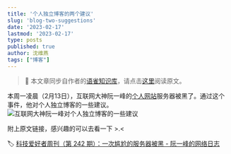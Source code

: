 ```yaml
---
title: '个人独立博客的两个建议'
slug: 'blog-two-suggestions'
date: '2023-02-17'
lastmod: '2023-02-17'
type: posts
published: true
author: 沈维燕
tags: ["博客"]
---
```


> 📢 本文章同步自作者的[语雀知识库](https://www.yuque.com/shenweiyan/)，请点击[这里](https://www.yuque.com/r/notes/share/43efb48a-bae0-4427-a054-a68b04f15b15)阅读原文。

本周一凌晨（2月13日），互联网大神阮一峰的[个人网站](https://www.ruanyifeng.com/)服务器被黑了。通过这个事件，他对个人独立博客的一些建议。
![互联网大神阮一峰对个人独立博客的一些建议](https://cos.shenlab.cn/yuque/0/2023/png/126032/1676597385052-324eb09d-5f67-4984-8a86-c15a30253bcc.png)

附上原文链接，感兴趣的可以去看一下 >.<

🏷️ [科技爱好者周刊（第 242 期）：一次尴尬的服务器被黑 - 阮一峰的网络日志
](https://www.ruanyifeng.com/blog/2023/02/weekly-issue-242.html)
